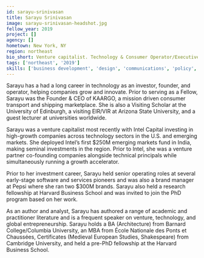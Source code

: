 ```yaml
---
id: sarayu-srinivasan
title: Sarayu Srinivasan
image: sarayu-srinivasan-headshot.jpg
fellow_year: 2019
project: []
agency: []
hometown: New York, NY
region: northeast
bio_short: Venture capitalist. Technology & Consumer Operator/Executive. Founder/CEO. Visiting Scholar/EIR-VIR. Kaargo, University of Edinburgh, ASU, Intel Capital, Pepsi, HBS. Curious, evolving, resourceful.
tags: ['northeast', '2019']
skills: ['business development', 'design', 'communications', 'policy', 'product']
---
```


Sarayu has a had a long career in technology as an investor, founder, and operator, helping companies grow and innovate. Prior to serving as a Fellow, Sarayu was the Founder & CEO of KAARGO, a mission driven consumer transport and shipping marketplace. She is also a Visiting Scholar at the University of Edinburgh, a visiting EIR/VIR at Arizona State University, and a guest lecturer at universities worldwide.

Sarayu was a venture capitalist most recently with Intel Capital investing in high-growth companies across technology sectors in the U.S. and emerging markets. She deployed Intel’s first $250M emerging markets fund in India, making seminal investments in the region. Prior to Intel, she was a venture partner co-founding companies alongside technical principals while simultaneously running a growth accelerator.

Prior to her investment career, Sarayu held senior operating roles at several early-stage software and services pioneers and was also a brand manager at Pepsi where she ran two $300M brands. Sarayu also held a research fellowship at Harvard Business School and was invited to join the PhD program based on her work.

As an author and analyst, Sarayu has authored a range of academic and practitioner literature and is a frequent speaker on venture, technology, and global entrepreneurship.  Sarayu holds a BA (Architecture) from Barnard College/Columbia University, an MBA from École Nationale des Ponts et Chaussées, Certificates (Medieval European Studies, Shakespeare) from Cambridge University, and held a pre-PhD fellowship at the Harvard Business School.
